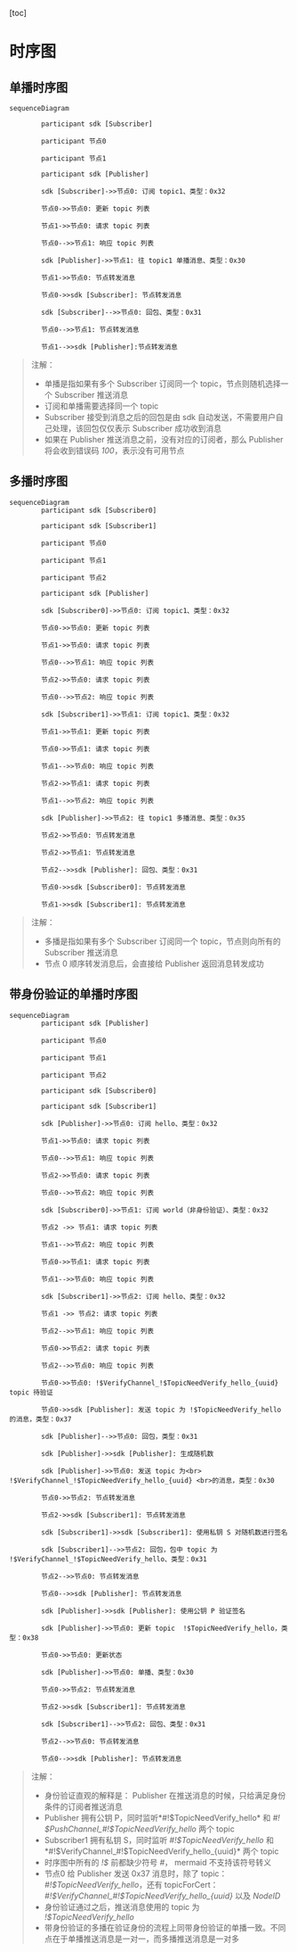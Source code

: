 [toc]

# 时序图

## 单播时序图



```mermaid
sequenceDiagram

        participant sdk [Subscriber]

        participant 节点0
        
        participant 节点1
        
        participant sdk [Publisher]
        
        sdk [Subscriber]->>节点0: 订阅 topic1、类型：0x32
        
        节点0->>节点0: 更新 topic 列表
        
        节点1->>节点0: 请求 topic 列表
        
        节点0-->>节点1: 响应 topic 列表
        
        sdk [Publisher]->>节点1: 往 topic1 单播消息、类型：0x30
        
        节点1->>节点0: 节点转发消息

        节点0->>sdk [Subscriber]: 节点转发消息

        sdk [Subscriber]-->>节点0: 回包、类型：0x31

        节点0-->>节点1: 节点转发消息

        节点1-->>sdk [Publisher]:节点转发消息

```

> 注解：
>
> - 单播是指如果有多个 Subscriber 订阅同一个 topic，节点则随机选择一个 Subscriber 推送消息
> - 订阅和单播需要选择同一个 topic
> - Subscriber 接受到消息之后的回包是由 sdk 自动发送，不需要用户自己处理，该回包仅仅表示 Subscriber 成功收到消息
> - 如果在 Publisher 推送消息之前，没有对应的订阅者，那么 Publisher 将会收到错误码 *100*，表示没有可用节点

## 多播时序图

```mermaid
sequenceDiagram
        participant sdk [Subscriber0]
        
        participant sdk [Subscriber1]

        participant 节点0
        
        participant 节点1
        
        participant 节点2
        
        participant sdk [Publisher]
        
        sdk [Subscriber0]->>节点0: 订阅 topic1、类型：0x32
        
        节点0->>节点0: 更新 topic 列表
        
        节点1->>节点0: 请求 topic 列表
        
        节点0-->>节点1: 响应 topic 列表
        
        节点2->>节点0: 请求 topic 列表
        
        节点0-->>节点2: 响应 topic 列表
        
        sdk [Subscriber1]->>节点1: 订阅 topic1、类型：0x32
        
        节点1->>节点1: 更新 topic 列表
        
        节点0->>节点1: 请求 topic 列表
        
        节点1-->>节点0: 响应 topic 列表
        
        节点2->>节点1: 请求 topic 列表
        
        节点1-->>节点2: 响应 topic 列表
        
        sdk [Publisher]->>节点2: 往 topic1 多播消息、类型：0x35
        
        节点2->>节点0: 节点转发消息

        节点2->>节点1: 节点转发消息
        
        节点2-->>sdk [Publisher]: 回包、类型：0x31

        节点0->>sdk [Subscriber0]: 节点转发消息

        节点1->>sdk [Subscriber1]: 节点转发消息
```

> 注解：
>
> - 多播是指如果有多个 Subscriber 订阅同一个 topic，节点则向所有的 Subscriber 推送消息
> - 节点 0 顺序转发消息后，会直接给 Publisher 返回消息转发成功

## 带身份验证的单播时序图

```mermaid
sequenceDiagram
        participant sdk [Publisher]

        participant 节点0
        
        participant 节点1
        
        participant 节点2

        participant sdk [Subscriber0]
        
        participant sdk [Subscriber1]
        
        sdk [Publisher]->>节点0: 订阅 hello、类型：0x32
        
        节点1->>节点0: 请求 topic 列表
        
        节点0-->>节点1: 响应 topic 列表
        
        节点2->>节点0: 请求 topic 列表
        
        节点0-->>节点2: 响应 topic 列表

        sdk [Subscriber0]->>节点1: 订阅 world（非身份验证）、类型：0x32
        
        节点2 ->> 节点1: 请求 topic 列表
        
        节点1-->>节点2: 响应 topic 列表
        
        节点0->>节点1: 请求 topic 列表
        
        节点1-->>节点0: 响应 topic 列表
        
        sdk [Subscriber1]->>节点2: 订阅 hello、类型：0x32
        
        节点1 ->> 节点2: 请求 topic 列表
        
        节点2-->>节点1: 响应 topic 列表
        
        节点0->>节点2: 请求 topic 列表
        
        节点2-->>节点0: 响应 topic 列表

        节点0->>节点0: !$VerifyChannel_!$TopicNeedVerify_hello_{uuid} topic 待验证

        节点0->>sdk [Publisher]: 发送 topic 为 !$TopicNeedVerify_hello 的消息，类型：0x37
        
        sdk [Publisher]-->>节点0: 回包，类型：0x31
        
        sdk [Publisher]->>sdk [Publisher]: 生成随机数
        
        sdk [Publisher]->>节点0: 发送 topic 为<br> !$VerifyChannel_!$TopicNeedVerify_hello_{uuid} <br>的消息，类型：0x30
        
        节点0->>节点2: 节点转发消息
        
        节点2->>sdk [Subscriber1]: 节点转发消息
        
        sdk [Subscriber1]->>sdk [Subscriber1]: 使用私钥 S 对随机数进行签名
        
        sdk [Subscriber1]-->>节点2: 回包，包中 topic 为 !$VerifyChannel_!$TopicNeedVerify_hello、类型：0x31
        
        节点2-->>节点0: 节点转发消息
        
        节点0-->>sdk [Publisher]: 节点转发消息
        
        sdk [Publisher]->>sdk [Publisher]: 使用公钥 P 验证签名
        
        sdk [Publisher]->>节点0: 更新 topic  !$TopicNeedVerify_hello，类型：0x38
        
        节点0->>节点0: 更新状态
        
        sdk [Publisher]->>节点0: 单播、类型：0x30

        节点0->>节点2: 节点转发消息
        
        节点2->>sdk [Subscriber1]: 节点转发消息

        sdk [Subscriber1]-->>节点2: 回包、类型：0x31

        节点2-->>节点0: 节点转发消息

        节点0-->>sdk [Publisher]: 节点转发消息
```

> 注解：
>
> - 身份验证直观的解释是： Publisher 在推送消息的时候，只给满足身份条件的订阅者推送消息
> - Publisher 拥有公钥 P，同时监听*#!$TopicNeedVerify_hello*  和 *#!​\$PushChannel_#!​\$TopicNeedVerify_hello* 两个 topic
> - Subscriber1 拥有私钥 S，同时监听 *#!$TopicNeedVerify_hello* 和*#!\$VerifyChannel_#!\$TopicNeedVerify_hello_{uuid}* 两个 topic
> - 时序图中所有的 *!$* 前都缺少符号 *#*， mermaid 不支持该符号转义
> - 节点0 给 Publisher 发送 0x37 消息时，除了 topic：*#!$TopicNeedVerify_hello*，还有 topicForCert：*#!\$VerifyChannel_#!\$TopicNeedVerify_hello_{uuid}* 以及 *NodeID*
> - 身份验证通过之后，推送消息使用的 topic 为 *!$TopicNeedVerify_hello*
> - 带身份验证的多播在验证身份的流程上同带身份验证的单播一致。不同点在于单播推送消息是一对一，而多播推送消息是一对多
>